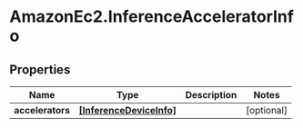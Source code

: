 # AmazonEc2.InferenceAcceleratorInfo

## Properties

Name | Type | Description | Notes
------------ | ------------- | ------------- | -------------
**accelerators** | [**[InferenceDeviceInfo]**](InferenceDeviceInfo.md) |  | [optional] 


